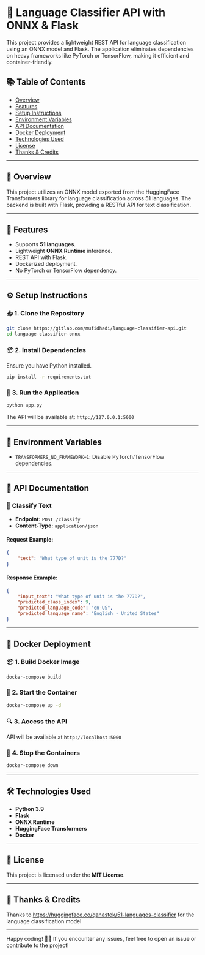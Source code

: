# 🚀 Language Classifier API with ONNX & Flask

This project provides a lightweight REST API for language classification using an ONNX model and Flask. The application eliminates dependencies on heavy frameworks like PyTorch or TensorFlow, making it efficient and container-friendly.

## 📚 **Table of Contents**
- [Overview](#overview)
- [Features](#features)
- [Setup Instructions](#setup-instructions)
- [Environment Variables](#environment-variables)
- [API Documentation](#api-documentation)
- [Docker Deployment](#docker-deployment)
- [Technologies Used](#technologies-used)
- [License](#license)
- [Thanks & Credits](#credits)

---

## 📝 **Overview**
This project utilizes an ONNX model exported from the HuggingFace Transformers library for language classification across 51 languages. The backend is built with Flask, providing a RESTful API for text classification.

---

## 🌟 **Features**
- Supports **51 languages**.
- Lightweight **ONNX Runtime** inference.
- REST API with Flask.
- Dockerized deployment.
- No PyTorch or TensorFlow dependency.

---

## ⚙️ **Setup Instructions**

### 📥 **1. Clone the Repository**
```bash
git clone https://gitlab.com/mufidhadi/language-classifier-api.git
cd language-classifier-onnx
```

### 📦 **2. Install Dependencies**
Ensure you have Python installed.
```bash
pip install -r requirements.txt
```

### 🚀 **3. Run the Application**
```bash
python app.py
```

The API will be available at: `http://127.0.0.1:5000`

---

## 🔧 **Environment Variables**
- `TRANSFORMERS_NO_FRAMEWORK=1`: Disable PyTorch/TensorFlow dependencies.

---

## 📑 **API Documentation**

### 📝 **Classify Text**
- **Endpoint:** `POST /classify`
- **Content-Type:** `application/json`

#### **Request Example:**
```json
{
    "text": "What type of unit is the 777D?"
}
```

#### **Response Example:**
```json
{
    "input_text": "What type of unit is the 777D?",
    "predicted_class_index": 9,
    "predicted_language_code": "en-US",
    "predicted_language_name": "English - United States"
}
```

---

## 🐳 **Docker Deployment**

### 📦 **1. Build Docker Image**
```bash
docker-compose build
```

### 🚀 **2. Start the Container**
```bash
docker-compose up -d
```

### 🔍 **3. Access the API**
API will be available at `http://localhost:5000`

### 🛑 **4. Stop the Containers**
```bash
docker-compose down
```

---

## 🛠️ **Technologies Used**
- **Python 3.9**
- **Flask**
- **ONNX Runtime**
- **HuggingFace Transformers**
- **Docker**

---

## 📄 **License**
This project is licensed under the **MIT License**.

---

## 🤗 **Thanks & Credits**
Thanks to https://huggingface.co/qanastek/51-languages-classifier for the language classification model

---

Happy coding! 🚀✨ If you encounter any issues, feel free to open an issue or contribute to the project!
